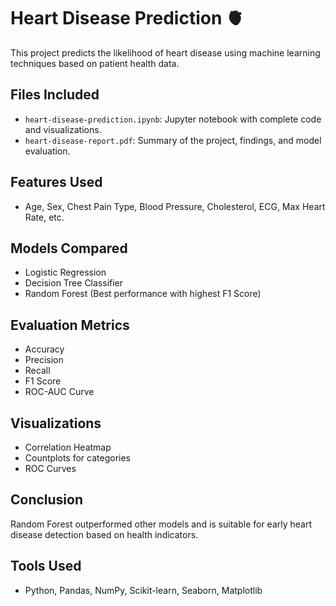 # Heart Disease Prediction 🫀

This project predicts the likelihood of heart disease using machine learning techniques based on patient health data.

##  Files Included
- `heart-disease-prediction.ipynb`: Jupyter notebook with complete code and visualizations.
- `heart-disease-report.pdf`: Summary of the project, findings, and model evaluation.

##  Features Used
- Age, Sex, Chest Pain Type, Blood Pressure, Cholesterol, ECG, Max Heart Rate, etc.

##  Models Compared
- Logistic Regression
- Decision Tree Classifier
- Random Forest (Best performance with highest F1 Score)

##  Evaluation Metrics
- Accuracy
- Precision
- Recall
- F1 Score
- ROC-AUC Curve

##  Visualizations
- Correlation Heatmap
- Countplots for categories
- ROC Curves

##  Conclusion
Random Forest outperformed other models and is suitable for early heart disease detection based on health indicators.

##  Tools Used
- Python, Pandas, NumPy, Scikit-learn, Seaborn, Matplotlib
